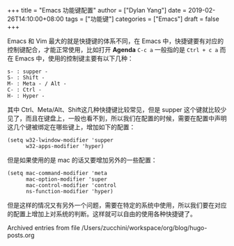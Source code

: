 +++
title = "Emacs 功能键配置"
author = ["Dylan Yang"]
date = 2019-02-26T14:10:00+08:00
tags = ["功能键"]
categories = ["Emacs"]
draft = false
+++

Emacs 和 Vim 最大的就是快捷键的体系不同，在 Emacs 中，快捷键要有对应的控制键配合，才能正常使用，比如打开 **Agenda** `C-c a` 一般指的是 `Ctrl + c a` 而在 Emacs 中，使用的控制键主要有以下几种：

```text
s- : supper -
S- : Shift -
M- : Meta - / Alt -
C- : Ctrl -
H- : Hyper -
```

其中 Ctrl、Meta/Alt、Shift这几种快捷键比较常见，但是 supper 这个键就比较少见了，而且在键盘上，一般也看不到，所以我们在配置的时候，需要在配置中声明这几个键被绑定在哪些键上，增加如下的配置：

```emacs-lisp
(setq w32-lwindow-modifier 'supper
      w32-apps-modifier 'hyper)
```

但是如果使用的是 mac 的话又要增加另外的一些配置：

```emacs-lisp
(setq mac-command-modifier 'meta
      mac-option-modifier 'super
      mac-control-modifier 'control
      ns-function-modifier 'hyper)
```

但是这样的情况又有另外一个问题，需要在特定的系统中使用，所以我们要在对应的配置上增加上对系统的判断。这样就可以自由的使用各种快捷键了。

Archived entries from file /Users/zucchini/workspace/org/blog/hugo-posts.org
